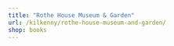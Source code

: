 ```yaml
---
title: "Rothe House Museum & Garden"
url: /kilkenny/rothe-house-museum-and-garden/
shop: books
---
```


